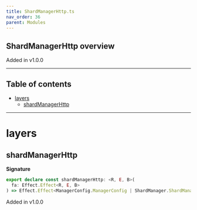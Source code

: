 ```yaml
---
title: ShardManagerHttp.ts
nav_order: 36
parent: Modules
---
```


## ShardManagerHttp overview

Added in v1.0.0

---

<h2 class="text-delta">Table of contents</h2>

- [layers](#layers)
  - [shardManagerHttp](#shardmanagerhttp)

---

# layers

## shardManagerHttp

**Signature**

```ts
export declare const shardManagerHttp: <R, E, B>(
  fa: Effect.Effect<R, E, B>
) => Effect.Effect<ManagerConfig.ManagerConfig | ShardManager.ShardManager | R, E, B>
```

Added in v1.0.0

